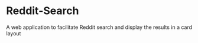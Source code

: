 # Reddit-Search
A web application to facilitate Reddit search and display the results in a card layout

